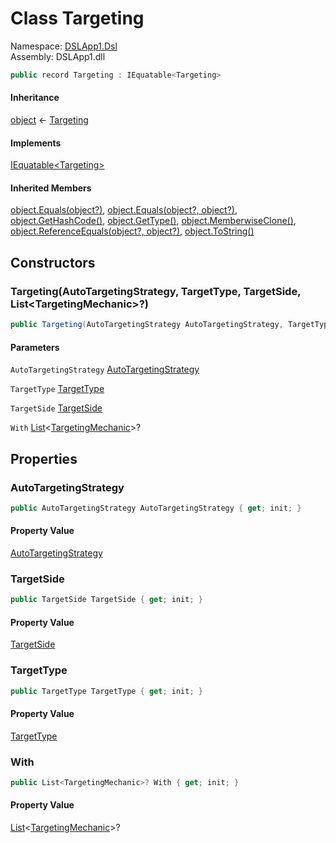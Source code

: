 # <a id="DSLApp1_Dsl_Targeting"></a> Class Targeting

Namespace: [DSLApp1.Dsl](DSLApp1.Dsl.md)  
Assembly: DSLApp1.dll  

```csharp
public record Targeting : IEquatable<Targeting>
```

#### Inheritance

[object](https://learn.microsoft.com/dotnet/api/system.object) ← 
[Targeting](DSLApp1.Dsl.Targeting.md)

#### Implements

[IEquatable<Targeting\>](https://learn.microsoft.com/dotnet/api/system.iequatable\-1)

#### Inherited Members

[object.Equals\(object?\)](https://learn.microsoft.com/dotnet/api/system.object.equals\#system\-object\-equals\(system\-object\)), 
[object.Equals\(object?, object?\)](https://learn.microsoft.com/dotnet/api/system.object.equals\#system\-object\-equals\(system\-object\-system\-object\)), 
[object.GetHashCode\(\)](https://learn.microsoft.com/dotnet/api/system.object.gethashcode), 
[object.GetType\(\)](https://learn.microsoft.com/dotnet/api/system.object.gettype), 
[object.MemberwiseClone\(\)](https://learn.microsoft.com/dotnet/api/system.object.memberwiseclone), 
[object.ReferenceEquals\(object?, object?\)](https://learn.microsoft.com/dotnet/api/system.object.referenceequals), 
[object.ToString\(\)](https://learn.microsoft.com/dotnet/api/system.object.tostring)

## Constructors

### <a id="DSLApp1_Dsl_Targeting__ctor_DSLApp1_Dsl_AutoTargetingStrategy_DSLApp1_Dsl_TargetType_DSLApp1_Dsl_TargetSide_System_Collections_Generic_List_DSLApp1_Dsl_TargetingMechanic__"></a> Targeting\(AutoTargetingStrategy, TargetType, TargetSide, List<TargetingMechanic\>?\)

```csharp
public Targeting(AutoTargetingStrategy AutoTargetingStrategy, TargetType TargetType, TargetSide TargetSide, List<TargetingMechanic>? With = null)
```

#### Parameters

`AutoTargetingStrategy` [AutoTargetingStrategy](DSLApp1.Dsl.AutoTargetingStrategy.md)

`TargetType` [TargetType](DSLApp1.Dsl.TargetType.md)

`TargetSide` [TargetSide](DSLApp1.Dsl.TargetSide.md)

`With` [List](https://learn.microsoft.com/dotnet/api/system.collections.generic.list\-1)<[TargetingMechanic](DSLApp1.Dsl.TargetingMechanic.md)\>?

## Properties

### <a id="DSLApp1_Dsl_Targeting_AutoTargetingStrategy"></a> AutoTargetingStrategy

```csharp
public AutoTargetingStrategy AutoTargetingStrategy { get; init; }
```

#### Property Value

 [AutoTargetingStrategy](DSLApp1.Dsl.AutoTargetingStrategy.md)

### <a id="DSLApp1_Dsl_Targeting_TargetSide"></a> TargetSide

```csharp
public TargetSide TargetSide { get; init; }
```

#### Property Value

 [TargetSide](DSLApp1.Dsl.TargetSide.md)

### <a id="DSLApp1_Dsl_Targeting_TargetType"></a> TargetType

```csharp
public TargetType TargetType { get; init; }
```

#### Property Value

 [TargetType](DSLApp1.Dsl.TargetType.md)

### <a id="DSLApp1_Dsl_Targeting_With"></a> With

```csharp
public List<TargetingMechanic>? With { get; init; }
```

#### Property Value

 [List](https://learn.microsoft.com/dotnet/api/system.collections.generic.list\-1)<[TargetingMechanic](DSLApp1.Dsl.TargetingMechanic.md)\>?

